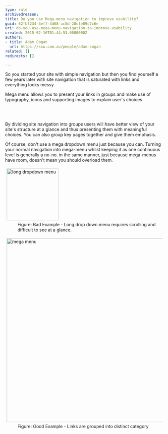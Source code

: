 ```yaml
---
type: rule
archivedreason: 
title: Do you use Mega-menu navigation to improve usability?
guid: 62fb7234-3eff-4d68-ac5d-28cfe09d7c6e
uri: do-you-use-mega-menu-navigation-to-improve-usability
created: 2015-02-16T01:44:53.0000000Z
authors:
- title: Adam Cogan
  url: https://ssw.com.au/people/adam-cogan
related: []
redirects: []

---
```



<p>So you started your site with simple navigation but then you find 
yourself a few years later with site navigation that is saturated with 
links and everything looks messy.</p><p>Mega menu allows you to present your links in groups 
and make use of typography, icons and supporting images to explain 
user's choices.</p>
<br><excerpt class='endintro'></excerpt><br>
<p>By dividing site navigation into groups users will have better view of your site's structure at a glance and thus presenting them with meaningful choices. You can also group key pages together and give them emphasis.</p><p>Of course, don't use a mega dropdown menu just because you can. Turning your normal navigation into mega-menu whilst keeping it as one continuous level is generally a no-no. in the same manner, just because mega-menus have room, doesn't mean you should overload them.</p><dl class="badImage"><dt> 
      <img src="http&#58;//www.ssw.com.au/SSW/Standards/Rules/Images/longmenu.jpg" alt="long dropdown menu" style="margin&#58;5px;width&#58;167px;" /> 
   </dt><dd>Figure&#58; Bad Example - Long drop down menu requires scrolling and difficult to see at a glance.</dd></dl><dl class="goodImage"><dt> 
      <img src="http&#58;//www.ssw.com.au/SSW/Standards/Rules/Images/megamenu.png" alt="mega menu" style="margin&#58;5px;width&#58;593px;" /> 
   </dt><dd>Figure&#58; Good Example - Links are grouped into distinct category</dd></dl>



